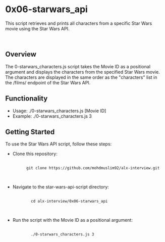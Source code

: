 # 0x06-starwars_api
<p>
  This script retrieves and prints all characters from a specific Star Wars movie using the Star Wars API.
</p>
<br />

<h2>Overview</h2>
<p>
  The 0-starwars_characters.js script takes the Movie ID as a positional argument and displays the characters from the specified Star Wars movie. The characters are displayed in the same order as the "characters" list in the /films/ endpoint of the Star Wars API.
</p>

<h2>
  Functionality
</h2>

<ul>
  <li>
    Usage: ./0-starwars_characters.js [Movie ID]
  </li>
  <li>
    Example: ./0-starwars_characters.js 3
  </li>
</ul>

<h2>
  Getting Started
</h2>

<p>
  To use the Star Wars API script, follow these steps:
</p>

<ul>
  <li>
    Clone this repository:
  <pre>
    <code>
      git clone https://github.com/mohdmuslim92/alx-interview.git
    </code>
  </pre>
  </li>
  
  <li>
    Navigate to the star-wars-api-script directory:
    <pre>
      <code>
        cd alx-interview/0x06-starwars_api
      </code>
    </pre>
  </li>

  <li>
    Run the script with the Movie ID as a positional argument:
    <pre>
      <code>
        ./0-starwars_characters.js 3
      </code>
    </pre>
  </li>
</ul>
